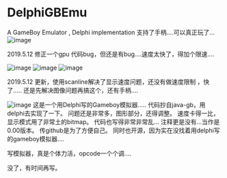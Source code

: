 # DelphiGBEmu
A GameBoy Emulator , Delphi implementation
支持了手柄....可以真正玩了...
![image](https://github.com/fanboynet/DelphiGBEmu/blob/master/joypad.png)

2019.5.12 修正一个gpu 代码bug，但还是有bug....速度太快了，得加个限速....

![image](https://github.com/fanboynet/DelphiGBEmu/blob/master/shanghai_gb.png)
![image](https://github.com/fanboynet/DelphiGBEmu/blob/master/mario_gb.png)
![image](https://github.com/fanboynet/DelphiGBEmu/blob/master/tetris_gb.png)

2019.5.12 更新，使用scanline解决了显示速度问题，还没有做速度限制 ，快了.....
还是先解决图像问题再搞这个，还有手柄....

![image](https://github.com/fanboynet/DelphiGBEmu/blob/master/wjlgb.gif)
这是一个用Delphi写的Gameboy模拟器.....
代码抄自java-gb，用delphi去实现了一下。
问题还是非常多，图形部分，还得调整。
速度卡得一比，显示模式用了非常土的bitmap。
代码也写得非常非常乱...
注释更是没有...当作是0.00版本。
传github是为了方便自己。
同时也开源，因为实在没找着用delphi写的gameboy模拟器....

写模拟器，真是个体力活，opcode一个个调....

没了，有时间再写。
